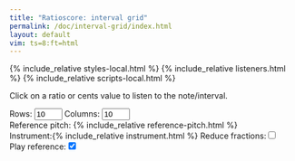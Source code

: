 ```yaml
---
title: "Ratioscore: interval grid"
permalink: /doc/interval-grid/index.html
layout: default
vim: ts=8:ft=html
---
```


{% include_relative styles-local.html %}
{% include_relative listeners.html %}
{% include_relative scripts-local.html %}

<p>
	Click on a ratio or cents value to listen to the note/interval.
</p>

<nobr><label for="rows">Rows:&nbsp;</label><input id="rows" value="10" size="3"></nobr>
<nobr><label for="columns">Columns:&nbsp;</label><input id="columns" value="10" size="3"></nobr>
<nobr><label for="reference">Reference&nbsp;pitch:&nbsp;</label>{% include_relative reference-pitch.html %}</nobr>
<nobr><label for="reference">Instrument:</label>{% include_relative instrument.html %}</nobr>
<nobr><label for="reduce">Reduce&nbsp;fractions:</label><input id="reduce" type="checkbox"></nobr>
<nobr><label for="playref">Play&nbsp;reference:</label><input id="playref" checked type="checkbox"></nobr>

<div id="grid"></div>

